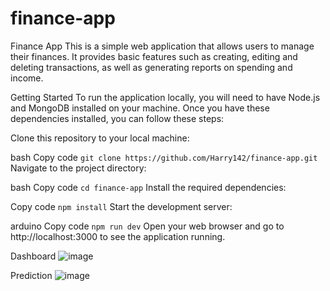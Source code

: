 # finance-app

Finance App
This is a simple web application that allows users to manage their finances. It provides basic features such as creating, editing and deleting transactions, as well as generating reports on spending and income.

Getting Started
To run the application locally, you will need to have Node.js and MongoDB installed on your machine. Once you have these dependencies installed, you can follow these steps:

Clone this repository to your local machine:

bash
Copy code
`git clone https://github.com/Harry142/finance-app.git`
Navigate to the project directory:

bash
Copy code
`cd finance-app`
Install the required dependencies:

Copy code
`npm install`
Start the development server:

arduino
Copy code
`npm run dev`
Open your web browser and go to http://localhost:3000 to see the application running.

Dashboard
![image](https://user-images.githubusercontent.com/83301253/229358191-8cef9c8c-5919-4d60-9f51-3ebaca61cbf7.png)

Prediction
![image](https://user-images.githubusercontent.com/83301253/229358280-de3fe5f6-2998-473e-8759-c1992d152491.png)

